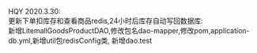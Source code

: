 HQY 2020.3.30:  
更新下单扣库存和查看商品redis,24小时后库存自动写回数据库:  
新增LitemallGoodsProductDAO,修改包名dao-mapper,修改pom,application-db.yml,新增util包redisConfig类,
新增dao.test